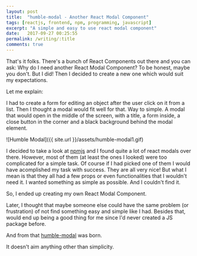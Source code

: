 ```yaml
---
layout: post
title:  "humble-modal - Another React Modal Component"
tags: [reactjs, frontend, npm, programming, javascript]
excerpt: "A simple and easy to use react modal component"
date:   2017-09-27 00:25:55
permalink: /writing/:title
comments: true
---
```


That's it folks. There's a bunch of React Components out there and you can ask: 
Why do I need another React Modal Component? To be honest, maybe you don't. But I did!
Then I decided to create a new one which would suit my expectations.

Let me explain:

I had to create a form for editing an object after the user click on it from a 
list. Then I thought a modal would fit well for that.
Way to simple. A modal that would open in the middle of the screen, with a title,
a form inside, a close button in the corner and a black background behind the 
modal element.

![Humble Modal]({{ site.url }}/assets/humble-modal1.gif) 

I decided to take a look at [npmjs](https://npmjs.com) and I found quite a lot of
react modals over there. However, most of them (at least the ones I looked) were 
too complicated for a simple task. Of course if I had picked one of them I would
have acomplished my task with success. They are all very nice! But what I mean is
that they all had a few props or even functionalities that I wouldn't need it. I 
wanted something as simple as possible. And I couldn't find it.

So, I ended up creating my own React Modal Component. 

Later, I thought that maybe someone else could have the same problem (or
frustration) of not find something easy and simple like I had. Besides that, would 
end up being a good thing for me since I'd never created a JS package before.

And from that [humble-modal](https://www.npmjs.com/package/humble-modal) was born.

It doesn't aim anything other than simplicity.
